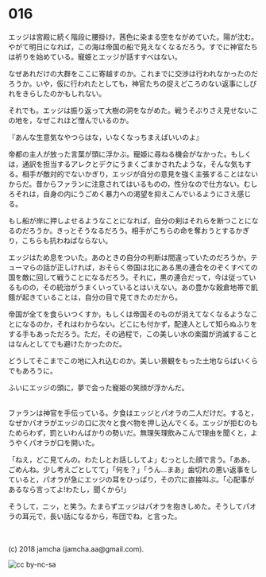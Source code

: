 # 016

エッジは宮殿に続く階段に腰掛け，茜色に染まる空をながめていた。陽が沈む。やがて明日になれば，この海は帝国の船で見えなくなるだろう。すでに神官たちは祈りを始めている。寵姫とエッジが話すすべはない。  

なぜあれだけの大群をここに寄越すのか。これまでに交渉は行われなかったのだろうか。いや，仮に行われたとしても，神官たちの捉えどころのない返事にしびれをきらしたのかもしれない。  

それでも。エッジは振り返って大樹の洞をながめた。戦うそぶりさえ見せないこの地を，なぜこれほど憎んでいるのか。  

『あんな生意気なやつらはな，いなくなっちまえばいいのよ』  

帝都の主人が放った言葉が頭に浮かぶ。寵姫に尋ねる機会がなかった。もしくは，通訳を担当するアレクとデクにうまくごまかされたような，そんな気もする。相手が敵対的でないかぎり，エッジが自分の意見を強く主張することはないからだ。昔からファランに注意されてはいるものの，性分なので仕方ない。むしろそれは，自身の内にうごめく暴力への渇望を抑えこんでいるようにさえ感じる。  

もし船が岸に押しよせるようなことになれば，自分の剣はそれらを断つことになるのだろうか。きっとそうなるだろう。相手がこちらの命を奪おうとするかぎり，こちらも抗わねばならない。  

エッジはため息をついた。あのときの自分の判断は間違っていたのだろうか。テューマらの話が正しければ，おそらく帝国は北にある黒の連合をのぞくすべての国を敵に回して戦うことになるだろう。それに，黒の連合だって，今は従っているものの，その統治がうまくいっているとはいえない。あの豊かな穀倉地帯で飢餓が起きていることは，自分の目で見てきたのだから。  

帝国が全てを食らいつくすか，もしくは帝国そのものが消えてなくなるようなことになるのか，それはわからない。どこにも付かず，配達人として知らぬふりをする手もあっただろう。ただ，その過程で，この美しい水の楽園が消滅することはなんとしてでも避けたかったのだ。  

どうしてそこまでこの地に入れ込むのか。美しい景観をもった土地ならばいくらでもあろうに。  

ふいにエッジの頭に，夢で会った寵姫の笑顔が浮かんだ。  

<br>  
ファランは神官を手伝っている。夕食はエッジとパオラの二人だけだ。すると，なぜかパオラがエッジの口に次々と食べ物を押し込んでくる。エッジが拒むのもためらわず，罰といわんばかりの勢いだ。無理矢理飲みこんで理由を聞くと，ようやくパオラが口を開いた。  

「ねえ，どこ見てんの。わたしとお話ししてよ」むっとした顔で言う。「ああ，ごめんね。少し考えごとしてて」「何を？」「うん…まあ」歯切れの悪い返事をしていると，パオラが急にエッジの耳をひっぱり，その穴に直接叫ぶ。「心配事があるなら言ってよ!わたし，聞くから!」  

そうして，ニッ，と笑う。たまらずエッジはパオラを抱きしめた。そうしてパオラの耳元で，長い話になるから，布団でね，と言った。  

<br>  
<br>  
(c) 2018 jamcha (jamcha.aa@gmail.com).  

![cc by-nc-sa](http://i.creativecommons.org/l/by-nc-sa/4.0/88x31.png)
